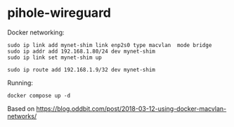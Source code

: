 # pihole-wireguard

Docker networking:
```
sudo ip link add mynet-shim link enp2s0 type macvlan  mode bridge
sudo ip addr add 192.168.1.80/24 dev mynet-shim
sudo ip link set mynet-shim up

sudo ip route add 192.168.1.9/32 dev mynet-shim
```

Running:
```
docker compose up -d
```


Based on https://blog.oddbit.com/post/2018-03-12-using-docker-macvlan-networks/
